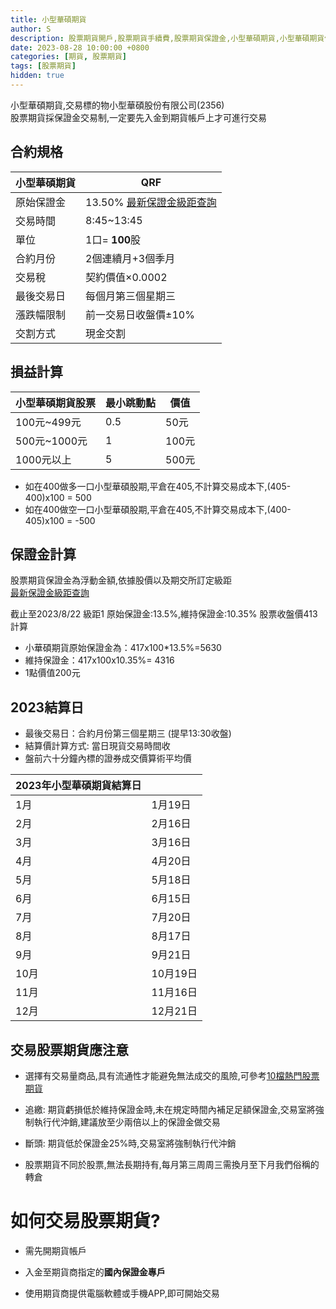 ```yaml
---
title: 小型華碩期貨
author: S
description: 股票期貨開戶,股票期貨手續費,股票期貨保證金,小型華碩期貨,小型華碩期貨保證金,小型華碩期貨規格,QRF
date: 2023-08-28 10:00:00 +0800
categories: [期貨, 股票期貨]
tags: [股票期貨]
hidden: true
---
```


小型華碩期貨,交易標的物小型華碩股份有限公司(2356)  
股票期貨採保證金交易制,一定要先入金到期貨帳戶上才可進行交易

## 合約規格


|小型華碩期貨 | QRF         |
|-------|---------------|
|原始保證金|     13.50% [最新保證金級距查詢](https://www.taifex.com.tw/cht/5/stockMargining)        |
| 交易時間  | 8:45~13:45    |
| 單位    | 1口= **100**股      |
| 合約月份  | 2個連續月+3個季月    |
| 交易稅   | 契約價值×0.0002   |
| 最後交易日 | 每個月第三個星期三     |
| 漲跌幅限制 | 前一交易日收盤價±10%  |
| 交割方式  | 現金交割          |


## 損益計算


 |  小型華碩期貨股票 |  最小跳動點 |價值|
|-----------|-----------|----------|
| 100元~499元	  | 0.5	  | 50元|
| 500元~1000元    | 1 | 100元|
| 1000元以上    | 5 | 500元|
 
+ 如在400做多一口小型華碩股期,平倉在405,不計算交易成本下,(405-400)x100 = 500
+ 如在400做空一口小型華碩股期,平倉在405,不計算交易成本下,(400-405)x100 = -500

## 保證金計算
股票期貨保證金為浮動金額,依據股價以及期交所訂定級距  
[最新保證金級距查詢](https://www.taifex.com.tw/cht/5/stockMargining)

截止至2023/8/22 級距1
原始保證金:13.5%,維持保證金:10.35%
股票收盤價413計算
+ 小華碩期貨原始保證金為：417x100*13.5%=5630
+ 維持保證金：417x100x10.35%= 4316
+ 1點價值200元





## 2023結算日
+ 最後交易日：合約月份第三個星期三 (提早13:30收盤)
+ 結算價計算方式: 當日現貨交易時間收
+ 盤前六十分鐘內標的證券成交價算術平均價

| 2023年小型華碩期貨結算日  |         |
|---------------|---------|
| 1月            | 1月19日   |
| 2月            | 2月16日   |
| 3月            | 3月16日   |
| 4月            | 4月20日   |
| 5月            | 5月18日   |
| 6月            | 6月15日   |
| 7月            | 7月20日   |
| 8月            | 8月17日   |
| 9月            | 9月21日   |
| 10月           | 10月19日  |
| 11月           | 11月16日  |
| 12月           | 12月21日  |

## 交易股票期貨應注意

+ 選擇有交易量商品,具有流通性才能避免無法成交的風險,可參考[10檔熱門股票期貨](../10檔熱門股票期貨/)


+ 追繳: 期貨虧損低於維持保證金時,未在規定時間內補足足額保證金,交易室將強制執行代沖銷,建議放至少兩倍以上的保證金做交易

+ 斷頭: 期貨低於保證金25%時,交易室將強制執行代沖銷

+ 股票期貨不同於股票,無法長期持有,每月第三周周三需換月至下月我們俗稱的轉倉

# 如何交易股票期貨?

+ 需先開期貨帳戶

+ 入金至期貨商指定的**國內保證金專戶**

+ 使用期貨商提供電腦軟體或手機APP,即可開始交易